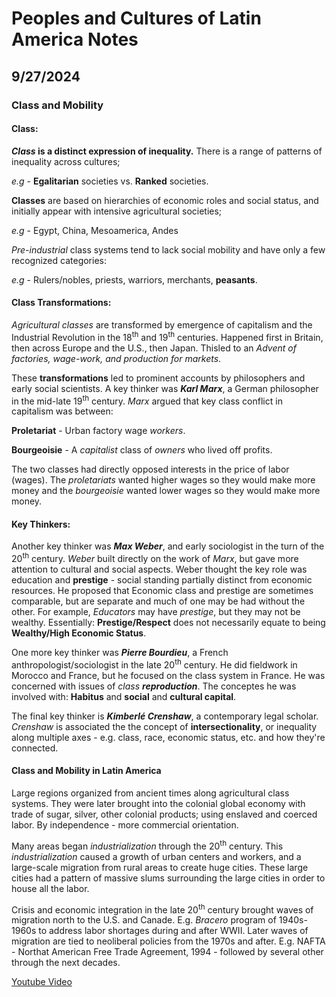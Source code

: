 # **Peoples and Cultures of Latin America Notes**

## **9/27/2024**

### **Class and Mobility**
#### **Class:**
**_Class_ is a distinct expression of inequality.**
There is a range of patterns of inequality across cultures;

_e.g_ - **Egalitarian** societies vs. **Ranked** societies.

**Classes** are based on hierarchies of economic roles and social status, and initially appear with intensive agricultural societies;

_e.g_ - Egypt, China, Mesoamerica, Andes

*Pre-industrial* class systems tend to lack social mobility and have only a few recognized categories:

_e.g_ - Rulers/nobles, priests, warriors, merchants, **peasants**. 

#### **Class Transformations:**
_Agricultural classes_ are transformed by emergence of capitalism and the Industrial Revolution in the 18<sup>th</sup> and 19<sup>th</sup> centuries. Happened first in Britain, then across Europe and the U.S., then Japan. Thisled to an _Advent of factories, wage-work, and production for markets_.

These **transformations** led to prominent accounts by philosophers and early social scientists.
A key thinker was ***Karl Marx***, a German philosopher in the mid-late 19<sup>th</sup> century.
_Marx_ argued that key class conflict in capitalism was between:

**Proletariat** - Urban factory wage _workers_.

**Bourgeoisie** - A _capitalist_ class of _owners_ who lived off profits.

The two classes had directly opposed interests in the price of labor (wages).
The _proletariats_ wanted higher wages so they would make more money and the _bourgeoisie_ wanted lower wages so they would make more money.

#### **Key Thinkers**:
Another key thinker was ***Max Weber***, and early sociologist in the turn of the 20<sup>th</sup> century.
_Weber_ built directly on the work of _Marx_, but gave more attention to cultural and social aspects.
Weber thought the key role was education and **prestige** - social standing partially distinct from economic resources.
He proposed that Economic class and prestige are sometimes comparable, but are separate and much of one may be had without the other.
For example, _Educators_ may have _prestige_, but they may not be wealthy.
Essentially: **Prestige/Respect** does not necessarily equate to being **Wealthy/High Economic Status**.

One more key thinker was ***Pierre Bourdieu***, a French anthropologist/sociologist in the late 20<sup>th</sup> century.
He did fieldwork in Morocco and France, but he focused on the class system in France. He was concerned with issues of _class **reproduction**_.
The conceptes he was involved with: **Habitus** and **social** and **cultural capital**.

The final key thinker is ***Kimberlé Crenshaw***, a contemporary legal scholar.
_Crenshaw_ is associated the the concept of **intersectionality**, or inequality along multiple axes - e.g. class, race, economic status, etc. and how they're connected.

#### **Class and Mobility in Latin America**
Large regions organized from ancient times along agricultural class systems.
They were later brought into the colonial global economy with trade of sugar, silver, other colonial products; using enslaved and coerced labor.
By independence - more commercial orientation.

Many areas began _industrialization_ through the 20<sup>th</sup> century.
This _industrialization_ caused a growth of urban centers and workers, and a large-scale migration from rural areas to create huge cities.
These large cities had a pattern of massive slums surrounding the large cities in order to house all the labor.

Crisis and economic integration in the late 20<sup>th</sup> century brought waves of migration north to the U.S. and Canade.
E.g. _Bracero_ program of 1940s-1960s to address labor shortages during and after WWII.
Later waves of migration are tied to neoliberal policies from the 1970s and after.
E.g. NAFTA - Northat American Free Trade Agreement, 1994 - followed by several other through the next decades.

[Youtube Video](https://www.youtube.com/watch?v=1XJ4hKmWYWw)
